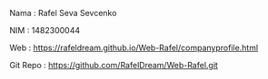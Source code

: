 Nama : Rafel Seva Sevcenko

NIM : 1482300044

Web : https://rafeldream.github.io/Web-Rafel/companyprofile.html

Git Repo : https://github.com/RafelDream/Web-Rafel.git
